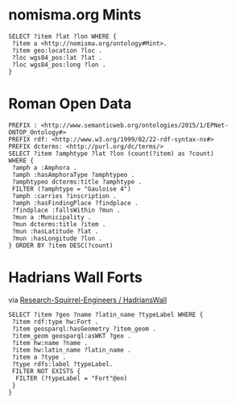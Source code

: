 # nomisma.org Mints

```
SELECT ?item ?lat ?lon WHERE {
 ?item a <http://nomisma.org/ontology#Mint>.
 ?item geo:location ?loc .
 ?loc wgs84_pos:lat ?lat .
 ?loc wgs84_pos:long ?lon .
}
```

# Roman Open Data

```
PREFIX : <http://www.semanticweb.org/ontologies/2015/1/EPNet-ONTOP_Ontology#>
PREFIX rdf: <http://www.w3.org/1999/02/22-rdf-syntax-ns#>
PREFIX dcterms: <http://purl.org/dc/terms/>
SELECT ?item ?amphtype ?lat ?lon (count(?item) as ?count)
WHERE {
 ?amph a :Amphora .
 ?amph :hasAmphoraType ?amphtypeo .
 ?amphtypeo dcterms:title ?amphtype .
 FILTER (?amphtype = "Gauloise 4")
 ?amph :carries ?inscription .
 ?amph :hasFindingPlace ?findplace .
 ?findplace :fallsWithin ?mun . 
 ?mun a :Municipality .
 ?mun dcterms:title ?item . 
 ?mun :hasLatitude ?lat . 
 ?mun :hasLongitude ?lon .  
} ORDER BY ?item DESC(?count)
```

# Hadrians Wall Forts

via [Research-Squirrel-Engineers / HadriansWall](https://github.com/Research-Squirrel-Engineers/HadriansWall)

```
SELECT ?item ?geo ?name ?latin_name ?typeLabel WHERE {
 ?item rdf:type hw:Fort .
 ?item geosparql:hasGeometry ?item_geom .
 ?item_geom geosparql:asWKT ?geo . 
 ?item hw:name ?name .
 ?item hw:latin_name ?latin_name .
 ?item a ?type .
 ?type rdfs:label ?typeLabel.
 FILTER NOT EXISTS { 
  FILTER (?typeLabel = "Fort"@en)
 }
}
```
